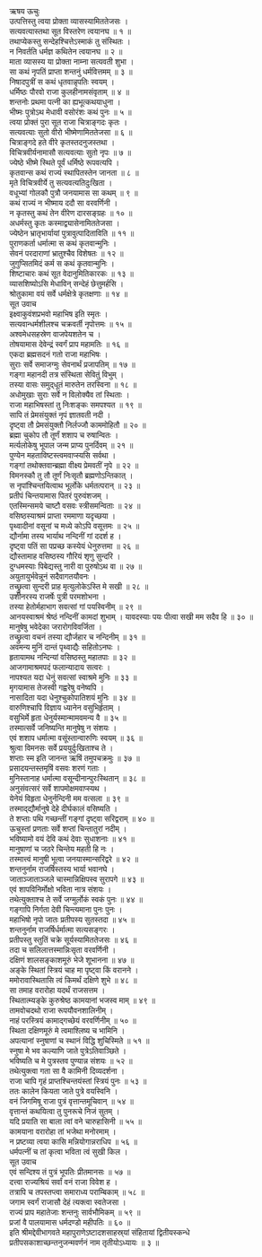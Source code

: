ऋषय ऊचुः  
उत्पत्तिस्तु त्वया प्रोक्ता व्यासस्यामिततेजसः ।  
सत्यवत्यास्तथा सूत विस्तरेण त्वयानघ ॥ १ ॥  
तथाप्येकस्तु सन्देहश्चित्तेऽस्माकं तु संस्थितः ।  
न निवर्तति धर्मज्ञ कथितेन त्वयानघ ॥ २ ॥  
माता व्यासस्य या प्रोक्ता नाम्ना सत्यवती शुभा ।  
सा कथं नृपतिं प्राप्ता शन्तनुं धर्मवित्तमम् ॥ ३ ॥  
निषादपुत्रीं स कथं धृतवान्नृपतिः स्वयम् ।  
धर्मिष्ठः पौरवो राजा कुलहीनामसंवृताम् ॥ ४ ॥  
शन्तनोः प्रथमा पत्नी का ह्यभूत्कथयाधुना ।  
भीष्मः पुत्रोऽथ मेधावी वसोरंशः कथं पुनः ॥ ५ ॥  
त्वया प्रोक्तं पुरा सूत राजा चित्राङ्गदः कृतः ।  
सत्यवत्याः सुतो वीरो भीष्मेणामिततेजसा ॥ ६ ॥  
चित्राङ्गदे हते वीरे कृतस्तदनुजस्तथा ।  
विचित्रवीर्यनामासौ सत्यवत्याः सुतो नृपः ॥ ७ ॥  
ज्येष्ठे भीष्मे स्थिते पूर्वं धर्मिष्ठे रूपवत्यपि ।  
कृतवान्स कथं राज्यं स्थापितस्तेन जानता ॥ ८ ॥  
मृते विचित्रवीर्ये तु सत्यवत्यतिदुःखिता ।  
वधूभ्यां गोलकौ पुत्रौ जनयामास सा कथम् ॥ ९ ॥  
कथं राज्यं न भीष्माय ददौ सा वरवर्णिनी ।  
न कृतस्तु कथं तेन वीरेण दारसङ्ग्रहः ॥ १० ॥  
अधर्मस्तु कृतः कस्माद्व्यासेनामिततेजसा ।  
ज्येष्ठेन भ्रातृभार्यायां पुत्रावुत्पादिताविति ॥ ११ ॥  
पुराणकर्ता धर्मात्मा स कथं कृतवान्मुनिः ।  
सेवनं परदाराणां भ्रातुश्चैव विशेषतः ॥ १२ ॥  
जुगुप्सितमिदं कर्म स कथं कृतवान्मुनिः ।  
शिष्टाचारः कथं सूत वेदानुमितिकारकः ॥ १३ ॥  
व्यासशिष्योऽसि मेधाविन् सन्देहं छेत्तुमर्हसि ।  
श्रोतुकामा वयं सर्वे धर्मक्षेत्रे कृतक्षणाः ॥ १४ ॥  
सूत उवाच  
इक्ष्वाकुवंशप्रभवो महाभिष इति स्मृतः ।  
सत्यवान्धर्मशीलश्च चक्रवर्ती नृपोत्तमः ॥ १५ ॥  
अश्वमेधसहस्रेण वाजपेयशतेन च ।  
तोषयामास देवेन्द्रं स्वर्गं प्राप महामतिः ॥ १६ ॥  
एकदा ब्रह्मसदनं गतो राजा महाभिषः ।  
सुराः सर्वे समाजग्मुः सेवनार्थं प्रजापतिम् ॥ १७ ॥  
गङ्गा महानदी तत्र संस्थिता सेवितुं विभुम् ।  
तस्या वासः समुद्‌धूतं मारुतेन तरस्विना ॥ १८ ॥  
अधोमुखाः सुराः सर्वे न विलोक्यैव तां स्थिताः ।  
राजा महाभिषस्तां तु निःशङ्कः समपश्यत ॥ १९ ॥  
सापि तं प्रेमसंयुक्तं नृपं ज्ञातवती नदी ।  
दृष्ट्वा तौ प्रेमसंयुक्तौ निर्लज्जौ काममोहितौ ॥ २० ॥  
ब्रह्मा चुकोप तौ तूर्णं शशाप च रुषान्वितः ।  
मर्त्यलोकेषु भूपाल जन्म प्राप्य पुनर्दिवम् ॥ २१ ॥  
पुण्येन महताविष्टस्त्वमवाप्स्यसि सर्वथा ।  
गङ्गां तथोक्तवान्ब्रह्मा वीक्ष्य प्रेमवतीं नृपे ॥ २२ ॥  
विमनस्कौ तु तौ तूर्णं निःसृतौ ब्रह्मणोऽन्तिकात् ।  
स नृपांश्चिन्तयित्वाथ भूर्लोके धर्मतत्परान् ॥ २३ ॥  
प्रतीपं चिन्तयामास पितरं पुरुवंशजम् ।  
एतस्मिन्समये चाष्टौ वसवः स्त्रीसमन्विताः ॥ २४ ॥  
वसिष्ठस्याश्रमं प्राप्ता रममाणा यदृच्छया ।  
पृथ्वादीनां वसूनां च मध्ये कोऽपि वसूत्तमः ॥ २५ ॥  
द्यौर्नामा तस्य भार्याथ नन्दिनीं गां ददर्श ह ।  
दृष्ट्वा पतिं सा पप्रच्छ कस्येयं धेनुरुत्तमा ॥ २६ ॥  
द्यौस्तामाह वसिष्ठस्य गौरियं शृणु सुन्दरि ।  
दुग्धमस्याः पिबेद्यस्तु नारी वा पुरुषोऽथ वा ॥ २७ ॥  
अयुतायुर्भवेन्नूनं सदैवागतयौवनः ।  
तच्छ्रुत्वा सुन्दरी प्राह मृत्युलोकेऽस्ति मे सखी ॥ २८ ॥  
उशीनरस्य राजर्षेः पुत्री परमशोभना ।  
तस्या हेतोर्महाभाग सवत्सां गां पयस्विनीम् ॥ २९ ॥  
आनयस्वाश्रमं श्रेष्ठं नन्दिनीं कामदां शुभाम् ।
यावदस्याः पयः पीत्वा सखी मम सदैव हि ॥ ३० ॥  
मानुषेषु भवेदेका जरारोगविवर्जिता ।  
तच्छ्रुत्वा वचनं तस्या द्यौर्जहार च नन्दिनीम् ॥ ३१ ॥  
अवमन्य मुनिं दान्तं पृथ्वाद्यैः सहितोऽनघः ।  
हृतायामथ नन्दिन्यां वसिष्ठस्तु महातपाः ॥ ३२ ॥  
आजगामाश्रमपदं फलान्यादाय सत्वरः ।  
नापश्यत यदा धेनुं सवत्सां स्वाश्रमे मुनिः ॥ ३३ ॥  
मृगयामास तेजस्वी गह्वरेषु वनेष्वपि ।  
नासादिता यदा धेनुश्चुकोपातिशयं मुनिः ॥ ३४ ॥  
वारुणिश्चापि विज्ञाय ध्यानेन वसुभिर्हृताम् ।  
वसुभिर्मे हृता धेनुर्यस्मान्मामवमन्य वै ॥ ३५ ॥  
तस्मात्सर्वे जनिष्यन्ति मानुषेषु न संशयः ।  
एवं शशाप धर्मात्मा वसूंस्तान्वारुणिः स्वयम् ॥ ३६ ॥  
श्रुत्वा विमनसः सर्वे प्रययुर्दुःखिताश्च ते ।  
शप्ताः स्म इति जानन्त ऋषिं तमुपचक्रमुः ॥ ३७ ॥  
प्रसादयन्तस्तमृषिं वसवः शरणं गताः ।  
मुनिस्तानाह धर्मात्मा वसून्दीनान्पुरःस्थितान् ॥ ३८ ॥  
अनुसंवत्सरं सर्वे शापमोक्षमवाप्स्यथ ।  
येनेयं विहृता धेनुर्नन्दिनी मम वत्सला ॥ ३९ ॥  
तस्माद्‌द्यौर्मानुषे देहे दीर्घकालं वसिष्यति ।  
ते शप्ताः पथि गच्छन्तीं गङ्गां दृष्ट्वा सरिद्वराम् ॥ ४० ॥  
ऊचुस्तां प्रणताः सर्वे शप्तां चिन्तातुरां नदीम् ।  
भविष्यामो वयं देवि कथं देवाः सुधाशनाः ॥ ४१ ॥  
मानुषाणां च जठरे चिन्तेय महती हि नः ।  
तस्मात्त्वं मानुषी भूत्वा जनयास्मान्सरिद्वरे ॥ ४२ ॥  
शन्तनुर्नाम राजर्षिस्तस्य भार्या भवानघे ।  
जाताञ्जाताञ्जले चास्मान्निक्षिपस्व सुरापगे ॥ ४३ ॥  
एवं शापविनिर्मोक्षो भविता नात्र संशयः ।  
तथेत्युक्ताश्च ते सर्वे जग्मुर्लोकं स्वकं पुनः ॥ ४४ ॥  
गङ्गापि निर्गता देवी चिन्त्यमाना पुनः पुनः ।  
महाभिषो नृपो जातः प्रतीपस्य सुतस्तदा ॥ ४५ ॥  
शन्तनुर्नाम राजर्षिर्धर्मात्मा सत्यसङ्गरः ।  
प्रतीपस्तु स्तुतिं चक्रे सूर्यस्यामिततेजसः ॥ ४६ ॥  
तदा च सलिलात्तस्मान्निःसृता वरवर्णिनी ।  
दक्षिणं शालसङ्काशमूरुं भेजे शूभानना ॥ ४७ ॥  
अङ्के स्थितां स्त्रियं चाह मा पृष्ट्वा किं वरानने ।  
ममोरावास्थितासि त्वं किमर्थं दक्षिणे शुभे ॥ ४८ ॥  
सा तमाह वरारोहा यदर्थं राजसत्तम ।  
स्थितात्म्यङ्के कुरुश्रेष्ठ कामयानां भजस्व माम् ॥ ४९ ॥  
तामवोचदथो राजा रूपयौवनशालिनीम् ।  
नाहं परस्त्रियं कामाद्‌गच्छेयं वरवर्णिनीम् ॥ ५० ॥  
स्थिता दक्षिणमूरुं मे त्वमाश्लिष्य च भामिनि ।  
अपत्यानां स्नुषाणां च स्थानं विद्धि शुचिस्मिते ॥ ५१ ॥  
स्नुषा मे भव कल्याणि जाते पुत्रेऽतिवाञ्छिते ।  
भविष्यति च मे पुत्रस्तव पुण्यान्न संशयः ॥ ५२ ॥  
तथेत्युक्त्वा गता सा वै कामिनी दिव्यदर्शना ।  
राजा चापि गृहं प्राप्तश्चिन्तयंस्तां स्त्रियं पुनः ॥ ५३ ॥  
ततः कालेन कियता जाते पुत्रे वयस्विनि ।  
वनं जिगमिषू राजा पुत्रं वृत्तान्तमूचिवान् ॥ ५४ ॥  
वृत्तान्तं कथयित्वा तु पुनरूचे निजं सुतम् ।  
यदि प्रयाति सा बाला त्वां वने चारुहासिनी ॥ ५५ ॥  
कामयाना वरारोहा तां भजेथा मनोरमाम् ।  
न प्रष्टव्या त्वया कासि मन्नियोगान्नराधिप ॥ ५६ ॥  
धर्मपत्नीं च तां कृत्वा भविता त्वं सुखी किल ।  
सूत उवाच  
एवं सन्दिश्य तं पुत्रं भूपतिः प्रीतमानसः ॥ ५७ ॥  
दत्त्वा राज्यश्रियं सर्वां वनं राजा विवेश ह ।  
तत्रापि च तपस्तप्त्वा समाराध्य पराम्बिकाम् ॥ ५८ ॥  
जगाम स्वर्गं राजासौ देहं त्यक्त्वा स्वतेजसा ।  
राज्यं प्राप महातेजाः शन्तनुः सार्वभौमिकम् ॥ ५९ ॥  
प्रजां वै पालयामास धर्मदण्डो महीपतिः ॥ ६० ॥  
इति श्रीमद्देवीभागवते महापुराणेऽष्टादशसाहस्र्यां संहितायां द्वितीयस्कन्धे  
प्रतीपसकाशाच्छन्तनुजन्मवर्णनं नाम तृतीयोऽध्यायः ॥ ३ ॥
